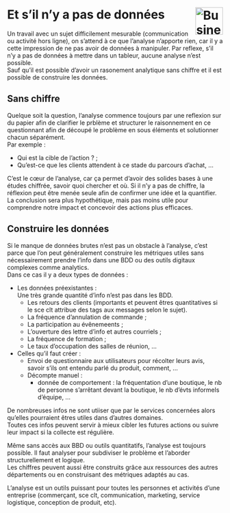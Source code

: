# Et s’il n’y a pas de données <a href="../../"><img src="https://github.com/MiKL5/Business_Intelligence/raw/master/assets/bi.svg" alt="Business intelligence" align="right" height="64"></a>
Un travail avec un sujet difficilement mesurable (communication ou activité hors ligne), on s’attend à ce que l’analyse n’apporte rien, car il y a cette impression de ne pas avoir de données à manipuler. Par reflexe, s’il n’y a pas de données à mettre dans un tableur, aucune analyse n’est possible.  
Sauf qu’il est possible d’avoir un rasonement analytique sans chiffre et il est possible de construire les données.  
## Sans chiffre
Quelque soit la question, l’analyse commence toujours par une reflexion sur du papier afin de clarifier le prblème et structurer le raisonnement en ce questionnant afin de découpé le problème en sous éléments et solutionner chacun séparément.  
Par exemple : 
* Qui est la cible de l’action ? ;
* Qu’est-ce que les clients attendent à ce stade du parcours d’achat, …

C’est le cœur de l’analyse, car ça permet d’avoir des solides bases à une études chiffrée, savoir quoi chercher et où. 
Si il n’y a pas de chiffre, la réflexion peut être menée seule afin de confirmer une idée et la quantifier. La conclusion sera plus hypothétique, mais pas moins utile pour comprendre notre impact et concevoir des actions plus efficaces. 
## Construire les données
Si le manque de données brutes n’est pas un obstacle à l’analyse, c’est parce que l’on peut généralement construire les métriques utiles sans nécessairement prendre l’info dans une BDD ou des outils digitaux complexes comme analytics.  
Dans ce cas il y a deux types de données :
* Les données préexistantes :  
  Une très grande quantité d’info n’est pas dans les BDD.   
  * Les retours des clients (importants et peuvent êtres quantitatives si le sce clt attribue des tags aux messages selon le sujet).
  * La fréquence d’annulation de commande ;
  * La participation au évênemeents ;
  * L’ouverture des lettre d’info et autres courriels ;
  * La fréquence de formation ;
  * Le taux d’occupation des salles de réunion, …
* Celles qu’il faut créer :
  * Envoi de questionnaire aux utilisateurs pour récolter leurs avis, savoir s’ils ont entendu parlé du produit, comment, …
  * Décompte manuel :
    * donnée de comportement : la fréquentation d’une boutique, le nb de personne s’arrêtant devant la boutique, le nb d’évts informels d’équipe, …

De nombreuses infos ne sont utiiser que par le services concernées alors qu’elles pourraient êtres utiles dans d’autres domaines.  
Toutes ces infos peuvent servir à mieux cibler les futures actions ou suivre leur impact si la collecte est régulière.

Même sans accès aux BBD ou outils quantitatifs, l’analyse est toujours possible. Il faut analyser pour subdiviser le problème et l’aborder structurellement et logique.  
Les chiffres peuvent aussi être construits grâce aux ressources des autres départements ou en construisant des métriques adaptés au cas.  

L’analyse est un outils puissant pour toutes les personnes et activités d’une entreprise (commerçant, sce clt, communication, marketing, service logistique, conception de produit, etc).
